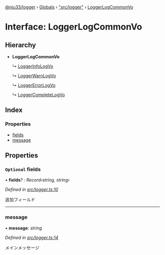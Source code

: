 [@nju33/logger](../README.md) › [Globals](../globals.md) › ["src/logger"](../modules/_src_logger_.md) › [LoggerLogCommonVo](_src_logger_.loggerlogcommonvo.md)

# Interface: LoggerLogCommonVo

## Hierarchy

* **LoggerLogCommonVo**

  ↳ [LoggerInfoLogVo](_src_logger_.loggerinfologvo.md)

  ↳ [LoggerWarnLogVo](_src_logger_.loggerwarnlogvo.md)

  ↳ [LoggerErrorLogVo](_src_logger_.loggererrorlogvo.md)

  ↳ [LoggerCompleteLogVo](_src_logger_.loggercompletelogvo.md)

## Index

### Properties

* [fields](_src_logger_.loggerlogcommonvo.md#optional-fields)
* [message](_src_logger_.loggerlogcommonvo.md#message)

## Properties

### `Optional` fields

• **fields**? : *Record‹string, string›*

*Defined in [src/logger.ts:10](https://github.com/nju33/logger/blob/1e8320c/src/logger.ts#L10)*

追加フィールド

___

###  message

• **message**: *string*

*Defined in [src/logger.ts:14](https://github.com/nju33/logger/blob/1e8320c/src/logger.ts#L14)*

メインメッセージ
